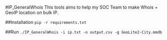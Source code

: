 #IP_GeneralWhois
This tools aims to help my SOC Team to make Whois + GeoIP location on bulk IP.

##Installation
`pip -r requirements.txt`

##Run
`./IP_GeneralWhois -i ip.txt -o output.csv -g GeoLite2-City.mmdb`

